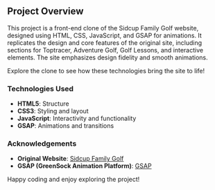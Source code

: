 ## Project Overview

This project is a front-end clone of the Sidcup Family Golf website, designed using HTML, CSS, JavaScript, and GSAP for animations. It replicates the design and core features of the original site, including sections for Toptracer, Adventure Golf, Golf Lessons, and interactive elements. The site emphasizes design fidelity and smooth animations.

Explore the clone to see how these technologies bring the site to life!

### Technologies Used

- **HTML5**: Structure
- **CSS3**: Styling and layout
- **JavaScript**: Interactivity and functionality
- **GSAP**: Animations and transitions

### Acknowledgements

- **Original Website**: [Sidcup Family Golf](https://sidcupfamilygolf.com)
- **GSAP (GreenSock Animation Platform)**: [GSAP](https://greensock.com/gsap/)

Happy coding and enjoy exploring the project!